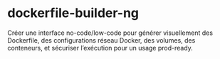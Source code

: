 # dockerfile-builder-ng
Créer une interface no-code/low-code pour générer visuellement des Dockerfile, des configurations réseau Docker, des volumes, des conteneurs, et sécuriser l’exécution pour un usage prod-ready.
